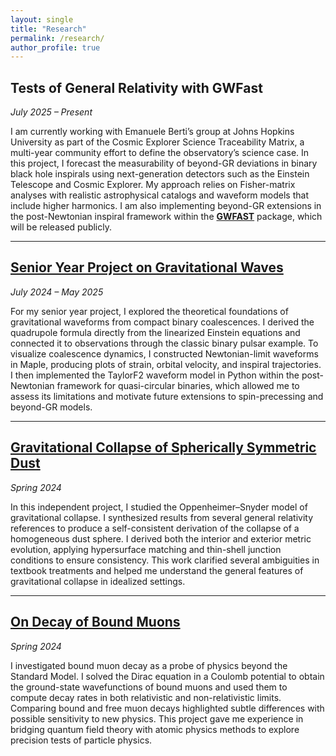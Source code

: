 ```yaml
---
layout: single
title: "Research"
permalink: /research/
author_profile: true
--- 
```


## Tests of General Relativity with GWFast  
*July 2025 – Present*  

I am currently working with Emanuele Berti’s group at Johns Hopkins University as part of the Cosmic Explorer Science Traceability Matrix, a multi-year community effort to define the observatory’s science case. In this project, I forecast the measurability of beyond-GR deviations in binary black hole inspirals using next-generation detectors such as the Einstein Telescope and Cosmic Explorer. My approach relies on Fisher-matrix analyses with realistic astrophysical catalogs and waveform models that include higher harmonics. I am also implementing beyond-GR extensions in the post-Newtonian inspiral framework within the **[GWFAST](https://github.com/cosmicexplorer/gwfast)** package, which will be released publicly. 

---

## [Senior Year Project on Gravitational Waves](https://leviosalev.github.io/tayyaba-noureen-portfolio/assets/Tayyaba-Noureen-Gravitational-Waves-from-Compact-Binaries-Foundations-and-Waveform-Construction-2025.pdf)  
*July 2024 – May 2025*  

For my senior year project, I explored the theoretical foundations of gravitational waveforms from compact binary coalescences. I derived the quadrupole formula directly from the linearized Einstein equations and connected it to observations through the classic binary pulsar example. To visualize coalescence dynamics, I constructed Newtonian-limit waveforms in Maple, producing plots of strain, orbital velocity, and inspiral trajectories. I then implemented the TaylorF2 waveform model in Python within the post-Newtonian framework for quasi-circular binaries, which allowed me to assess its limitations and motivate future extensions to spin-precessing and beyond-GR models.  

---

## [Gravitational Collapse of Spherically Symmetric Dust](https://leviosalev.github.io/tayyaba-noureen-portfolio/assets/Tayyaba_Noureen_Gravitational_Collapse.pdf)  
*Spring 2024*  

In this independent project, I studied the Oppenheimer–Snyder model of gravitational collapse. I synthesized results from several general relativity references to produce a self-consistent derivation of the collapse of a homogeneous dust sphere. I derived both the interior and exterior metric evolution, applying hypersurface matching and thin-shell junction conditions to ensure consistency. This work clarified several ambiguities in textbook treatments and helped me understand the general features of gravitational collapse in idealized settings.  

---

## [On Decay of Bound Muons](https://leviosalev.github.io/tayyaba-noureen-portfolio/assets/Bound_Muon_Decay_25100223_and_25100114.pdf)  
*Spring 2024*  

I investigated bound muon decay as a probe of physics beyond the Standard Model. I solved the Dirac equation in a Coulomb potential to obtain the ground-state wavefunctions of bound muons and used them to compute decay rates in both relativistic and non-relativistic limits. Comparing bound and free muon decays highlighted subtle differences with possible sensitivity to new physics. This project gave me experience in bridging quantum field theory with atomic physics methods to explore precision tests of particle physics.  
